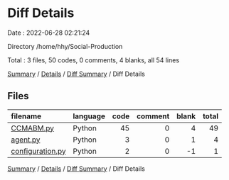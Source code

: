 # Diff Details

Date : 2022-06-28 02:21:24

Directory /home/hhy/Social-Production

Total : 3 files,  50 codes, 0 comments, 4 blanks, all 54 lines

[Summary](results.md) / [Details](details.md) / [Diff Summary](diff.md) / Diff Details

## Files
| filename | language | code | comment | blank | total |
| :--- | :--- | ---: | ---: | ---: | ---: |
| [CCMABM.py](/CCMABM.py) | Python | 45 | 0 | 4 | 49 |
| [agent.py](/agent.py) | Python | 3 | 0 | 1 | 4 |
| [configuration.py](/configuration.py) | Python | 2 | 0 | -1 | 1 |

[Summary](results.md) / [Details](details.md) / [Diff Summary](diff.md) / Diff Details